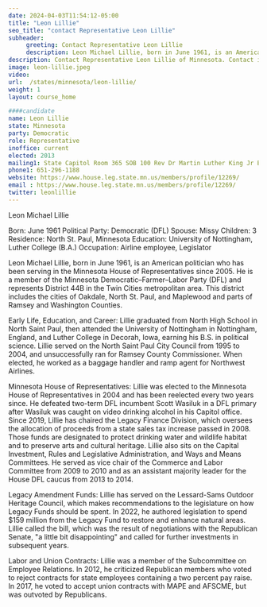 ```yaml
---
date: 2024-04-03T11:54:12-05:00
title: "Leon Lillie"
seo_title: "contact Representative Leon Lillie"
subheader:
     greeting: Contact Representative Leon Lillie
     description: Leon Michael Lillie, born in June 1961, is an American politician who has been serving in the Minnesota House of Representatives since 2005. He is a member of the Minnesota Democratic–Farmer–Labor Party (DFL) and represents District 44B in the Twin Cities metropolitan area.
description: Contact Representative Leon Lillie of Minnesota. Contact information for Leon Lillie includes email address, phone number, and mailing address.
image: leon-lillie.jpeg
video:
url:  /states/minnesota/leon-lillie/
weight: 1
layout: course_home

####candidate
name: Leon Lillie
state: Minnesota
party: Democratic
role: Representative
inoffice: current
elected: 2013
mailing1: State Capitol Room 365 SOB 100 Rev Dr Martin Luther King Jr Blvd St. Paul, MN 55155-1298
phone1: 651-296-1188
website: https://www.house.leg.state.mn.us/members/profile/12269/
email : https://www.house.leg.state.mn.us/members/profile/12269/
twitter: leonlillie
---
```


Leon Michael Lillie

Born: June 1961
Political Party: Democratic (DFL)
Spouse: Missy
Children: 3
Residence: North St. Paul, Minnesota
Education: University of Nottingham, Luther College (B.A.)
Occupation: Airline employee, Legislator

Leon Michael Lillie, born in June 1961, is an American politician who has been serving in the Minnesota House of Representatives since 2005. He is a member of the Minnesota Democratic–Farmer–Labor Party (DFL) and represents District 44B in the Twin Cities metropolitan area. This district includes the cities of Oakdale, North St. Paul, and Maplewood and parts of Ramsey and Washington Counties.

Early Life, Education, and Career:
Lillie graduated from North High School in North Saint Paul, then attended the University of Nottingham in Nottingham, England, and Luther College in Decorah, Iowa, earning his B.S. in political science. Lillie served on the North Saint Paul City Council from 1995 to 2004, and unsuccessfully ran for Ramsey County Commissioner. When elected, he worked as a baggage handler and ramp agent for Northwest Airlines.

Minnesota House of Representatives:
Lillie was elected to the Minnesota House of Representatives in 2004 and has been reelected every two years since. He defeated two-term DFL incumbent Scott Wasiluk in a DFL primary after Wasiluk was caught on video drinking alcohol in his Capitol office. Since 2019, Lillie has chaired the Legacy Finance Division, which oversees the allocation of proceeds from a state sales tax increase passed in 2008. Those funds are designated to protect drinking water and wildlife habitat and to preserve arts and cultural heritage. Lillie also sits on the Capital Investment, Rules and Legislative Administration, and Ways and Means Committees. He served as vice chair of the Commerce and Labor Committee from 2009 to 2010 and as an assistant majority leader for the House DFL caucus from 2013 to 2014.

Legacy Amendment Funds:
Lillie has served on the Lessard-Sams Outdoor Heritage Council, which makes recommendations to the legislature on how Legacy Funds should be spent. In 2022, he authored legislation to spend $159 million from the Legacy Fund to restore and enhance natural areas. Lillie called the bill, which was the result of negotiations with the Republican Senate, "a little bit disappointing" and called for further investments in subsequent years.

Labor and Union Contracts:
Lillie was a member of the Subcommittee on Employee Relations. In 2012, he criticized Republican members who voted to reject contracts for state employees containing a two percent pay raise. In 2017, he voted to accept union contracts with MAPE and AFSCME, but was outvoted by Republicans.
